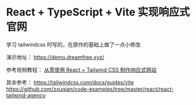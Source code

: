 # React + TypeScript + Vite 实现响应式官网

学习 tailwindcss 时写的，在原作的基础上做了一点小修改

演示地址：
<https://demo.dreamfree.xyz/>

参考视频教程：
[从零使用 React + Tailwind CSS 制作响应式网站](https://www.bilibili.com/video/BV1Z44y1V7f4)

其余参考：
<https://tailwindcss.com/docs/guides/vite>
<https://github.com/zxuqian/code-examples/tree/master/react/react-tailwind-agency>
